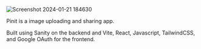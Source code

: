 ![Screenshot 2024-01-21 184630](https://github.com/emily020kim/pinit/assets/132418870/278215f1-552b-49cc-9b70-5b5d33bc9fb8)

Pinit is a image uploading and sharing app.

Built using Sanity on the backend and Vite, React, Javascript, TailwindCSS, and Google OAuth for the frontend.
